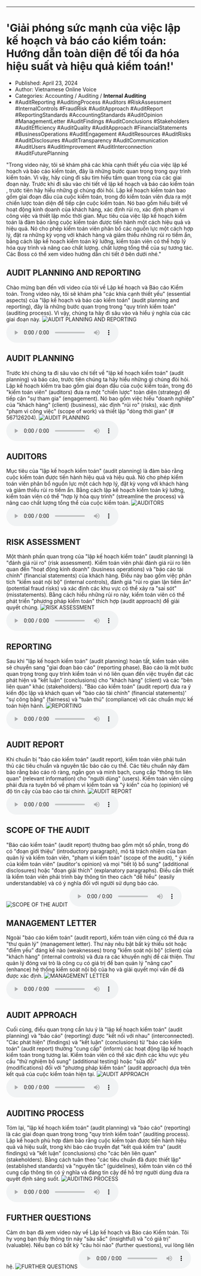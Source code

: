 
---

# 'Giải phóng sức mạnh của việc lập kế hoạch và báo cáo kiểm toán: Hướng dẫn toàn diện để tối đa hóa hiệu suất và hiệu quả kiểm toán!'

- Published: April 23, 2024
- Author: Vietnamese Online Voice
- Categories: Accounting / Auditing / **Internal Auditing**
- #AuditReporting #AuditingProcess #Auditors #RiskAssessment #InternalControls #FraudRisk #AuditApproach #AuditReport #ReportingStandards #AccountingStandards #AuditOpinion #ManagementLetter #AuditFindings #AuditConclusions #Stakeholders #AuditEfficiency #AuditQuality #AuditApproach #FinancialStatements #BusinessOperations #AuditEngagement #AuditResources #AuditRisks #AuditDisclosures #AuditTransparency #AuditCommunication #AuditUsers #AuditImprovement #AuditInterconnection #AuditFuturePlanning

"Trong video này, tôi sẽ khám phá các khía cạnh thiết yếu của việc lập kế hoạch và báo cáo kiểm toán, đây là những bước quan trọng trong quy trình kiểm toán. Vì vậy, hãy cùng đi sâu tìm hiểu tầm quan trọng của các giai đoạn này. Trước khi đi sâu vào chi tiết về lập kế hoạch và báo cáo kiểm toán , trước tiên hãy hiểu những gì chúng đòi hỏi. Lập kế hoạch kiểm toán bao gồm giai đoạn đầu của cuộc kiểm toán, trong đó kiểm toán viên đưa ra một chiến lược toàn diện để tiếp cận cuộc kiểm toán. Nó bao gồm hiểu biết về hoạt động kinh doanh của khách hàng, xác định rủi ro, xác định phạm vi công việc và thiết lập mốc thời gian. Mục tiêu của việc lập kế hoạch kiểm toán là đảm bảo rằng cuộc kiểm toán được tiến hành một cách hiệu quả và hiệu quả. Nó cho phép kiểm toán viên phân bổ các nguồn lực một cách hợp lý, đặt ra những kỳ vọng với khách hàng và giảm thiểu những rủi ro tiềm ẩn, bằng cách lập kế hoạch kiểm toán kỹ lưỡng, kiểm toán viên có thể hợp lý hóa quy trình và nâng cao chất lượng. chất lượng tổng thể của sự tương tác. Các Boss có thể xem video hướng dẫn chi tiết ở bên dưới nhé."


## AUDIT PLANNING AND REPORTING

Chào mừng bạn đến với video của tôi về Lập kế hoạch và Báo cáo Kiểm toán. Trong video này, tôi sẽ khám phá "các khía cạnh thiết yếu" (essential aspects) của "lập kế hoạch và báo cáo kiểm toán" (audit planning and reporting), đây là những bước quan trọng trong "quy trình kiểm toán" (auditing process). Vì vậy, chúng ta hãy đi sâu vào và hiểu ý nghĩa của các giai đoạn này.
![AUDIT PLANNING AND REPORTING](https://http-archiver-apis-production-80.schnworks.com/storage/images/transitions/2024-04-23/transition-5528028947-Montserrat-SemiBold-7B1FA2.jpg)
<audio controls>
    <source src="https://http-archiver-apis-production-80.schnworks.com/storage/audio/file-10397408947.mp3" type="audio/mpeg">
</audio>



## AUDIT PLANNING

Trước khi chúng ta đi sâu vào chi tiết về "lập kế hoạch kiểm toán" (audit planning) và báo cáo, trước tiên chúng ta hãy hiểu những gì chúng đòi hỏi. Lập kế hoạch kiểm tra bao gồm giai đoạn đầu của cuộc kiểm toán, trong đó "kiểm toán viên" (auditors) đưa ra một "chiến lược" toàn diện (strategy) để tiếp cận "sự tham gia" (engagement). Nó bao gồm việc hiểu "doanh nghiệp" của "khách hàng" (client) (business), xác định "rủi ro" (risks), xác định "phạm vi công việc" (scope of work) và thiết lập "dòng thời gian" (# 567126204).
![AUDIT PLANNING](https://http-archiver-apis-production-80.schnworks.com/storage/images/transitions/2024-04-23/transition--15609859545-Montserrat-ExtraBold-7B1FA2.jpg)
<audio controls>
    <source src="https://http-archiver-apis-production-80.schnworks.com/storage/audio/file-24338844177.mp3" type="audio/mpeg">
</audio>



## AUDITORS

Mục tiêu của "lập kế hoạch kiểm toán" (audit planning) là đảm bảo rằng cuộc kiểm toán được tiến hành hiệu quả và hiệu quả. Nó cho phép kiểm toán viên phân bổ nguồn lực một cách hợp lý, đặt kỳ vọng với khách hàng và giảm thiểu rủi ro tiềm ẩn. Bằng cách lập kế hoạch kiểm toán kỹ lưỡng, kiểm toán viên có thể "hợp lý hóa quy trình" (streamline the process) và nâng cao chất lượng tổng thể của cuộc kiểm toán.
![AUDITORS](https://http-archiver-apis-production-80.schnworks.com/storage/images/transitions/2024-04-23/transition-39784071674-Montserrat-Black-303F9F.jpg)
<audio controls>
    <source src="https://http-archiver-apis-production-80.schnworks.com/storage/audio/file-11289589337.mp3" type="audio/mpeg">
</audio>



## RISK ASSESSMENT

Một thành phần quan trọng của "lập kế hoạch kiểm toán" (audit planning) là "đánh giá rủi ro" (risk assessment). Kiểm toán viên phải đánh giá rủi ro liên quan đến "hoạt động kinh doanh" (business operations) và "báo cáo tài chính" (financial statements) của khách hàng. Điều này bao gồm việc phân tích "kiểm soát nội bộ" (internal controls), đánh giá "rủi ro gian lận tiềm ẩn" (potential fraud risks) và xác định các khu vực có thể xảy ra "sai sót" (misstatements). Bằng cách hiểu những rủi ro này, kiểm toán viên có thể phát triển "phương pháp kiểm toán" thích hợp (audit approach) để giải quyết chúng.
![RISK ASSESSMENT](https://http-archiver-apis-production-80.schnworks.com/storage/images/transitions/2024-04-23/transition--33333712012-Montserrat-Bold-512DA8.jpg)
<audio controls>
    <source src="https://http-archiver-apis-production-80.schnworks.com/storage/audio/file-26686431658.mp3" type="audio/mpeg">
</audio>



## REPORTING

Sau khi "lập kế hoạch kiểm toán" (audit planning) hoàn tất, kiểm toán viên sẽ chuyển sang "giai đoạn báo cáo" (reporting phase). Báo cáo là một bước quan trọng trong quy trình kiểm toán vì nó liên quan đến việc truyền đạt các phát hiện và "kết luận" (conclusions) cho "khách hàng" (client) và các "bên liên quan" khác (stakeholders). "Báo cáo kiểm toán" (audit report) đưa ra ý kiến ​​độc lập và khách quan về "báo cáo tài chính" (financial statements)' "sự công bằng" (fairness) và "tuân thủ" (compliance) với các chuẩn mực kế toán hiện hành.
![REPORTING](https://http-archiver-apis-production-80.schnworks.com/storage/images/transitions/2024-04-23/transition-17017489744-Montserrat-ExtraBold-673AB7.jpg)
<audio controls>
    <source src="https://http-archiver-apis-production-80.schnworks.com/storage/audio/file-59301748693.mp3" type="audio/mpeg">
</audio>



## AUDIT REPORT

Khi chuẩn bị "báo cáo kiểm toán" (audit report), kiểm toán viên phải tuân thủ các tiêu chuẩn và nguyên tắc báo cáo cụ thể. Các tiêu chuẩn này đảm bảo rằng báo cáo rõ ràng, ngắn gọn và minh bạch, cung cấp "thông tin liên quan" (relevant information) cho "người dùng" (users). Kiểm toán viên cũng phải đưa ra tuyên bố về phạm vi kiểm toán và "ý kiến" của họ (opinion) về độ tin cậy của báo cáo tài chính.
![AUDIT REPORT](https://http-archiver-apis-production-80.schnworks.com/storage/images/transitions/2024-04-23/transition--12451086814-Montserrat-ExtraBold-4A148C.jpg)
<audio controls>
    <source src="https://http-archiver-apis-production-80.schnworks.com/storage/audio/file-23322876247.mp3" type="audio/mpeg">
</audio>



## SCOPE OF THE AUDIT

"Báo cáo kiểm toán" (audit report) thường bao gồm một số phần, trong đó có "đoạn giới thiệu" (introductory paragraph), mô tả trách nhiệm của ban quản lý và kiểm toán viên, "phạm vi kiểm toán" (scope of the audit), " ý kiến ​​của kiểm toán viên" (auditor's opinion) và mọi "tiết lộ bổ sung" (additional disclosures) hoặc "đoạn giải thích" (explanatory paragraphs). Điều cần thiết là kiểm toán viên phải trình bày thông tin theo cách "dễ hiểu" (easily understandable) và có ý nghĩa đối với người sử dụng báo cáo.
![SCOPE OF THE AUDIT](https://http-archiver-apis-production-80.schnworks.com/storage/images/transitions/2024-04-23/transition-14490628148-Montserrat-Black-1A237E.jpg)
<audio controls>
    <source src="https://http-archiver-apis-production-80.schnworks.com/storage/audio/file-23884369188.mp3" type="audio/mpeg">
</audio>



## MANAGEMENT LETTER

Ngoài "báo cáo kiểm toán" (audit report), kiểm toán viên cũng có thể đưa ra "thư quản lý" (management letter). Thư này nêu bật bất kỳ thiếu sót hoặc "điểm yếu" đáng kể nào (weaknesses) trong "kiểm soát nội bộ" (client) của "khách hàng" (internal controls) và đưa ra các khuyến nghị để cải thiện. Thư quản lý đóng vai trò là công cụ có giá trị để ban quản lý "nâng cao" (enhance) hệ thống kiểm soát nội bộ của họ và giải quyết mọi vấn đề đã được xác định.
![MANAGEMENT LETTER](https://http-archiver-apis-production-80.schnworks.com/storage/images/transitions/2024-04-23/transition--7350942956-Montserrat-Thin-283593.jpg)
<audio controls>
    <source src="https://http-archiver-apis-production-80.schnworks.com/storage/audio/file-9354258742.mp3" type="audio/mpeg">
</audio>



## AUDIT APPROACH

Cuối cùng, điều quan trọng cần lưu ý là "lập kế hoạch kiểm toán" (audit planning) và "báo cáo" (reporting) được "kết nối với nhau" (interconnected). "Các phát hiện" (findings) và "kết luận" (conclusions) từ "báo cáo kiểm toán" (audit report) thường "cung cấp" (inform) các hoạt động lập kế hoạch kiểm toán trong tương lai. Kiểm toán viên có thể xác định các khu vực yêu cầu "thử nghiệm bổ sung" (additional testing) hoặc "sửa đổi" (modifications) đối với "phương pháp kiểm toán" (audit approach) dựa trên kết quả của cuộc kiểm toán hiện tại.
![AUDIT APPROACH](https://http-archiver-apis-production-80.schnworks.com/storage/images/transitions/2024-04-23/transition--57126143509-Montserrat-Black-004895.jpg)
<audio controls>
    <source src="https://http-archiver-apis-production-80.schnworks.com/storage/audio/file-60377390430.mp3" type="audio/mpeg">
</audio>



## AUDITING PROCESS

Tóm lại, "lập kế hoạch kiểm toán" (audit planning) và "báo cáo" (reporting) là các giai đoạn quan trọng trong "quy trình kiểm toán" (auditing process). Lập kế hoạch phù hợp đảm bảo rằng cuộc kiểm toán được tiến hành hiệu quả và hiệu suất, trong khi báo cáo truyền đạt "kết quả kiểm tra" (audit findings) và "kết luận" (conclusions) cho "các bên liên quan" (stakeholders). Bằng cách tuân theo "các tiêu chuẩn đã được thiết lập" (established standards) và "nguyên tắc" (guidelines), kiểm toán viên có thể cung cấp thông tin có ý nghĩa và đáng tin cậy để hỗ trợ người dùng đưa ra quyết định sáng suốt.
![AUDITING PROCESS](https://http-archiver-apis-production-80.schnworks.com/storage/images/transitions/2024-04-23/transition--2070672709-Montserrat-Regular-880E4F.jpg)
<audio controls>
    <source src="https://http-archiver-apis-production-80.schnworks.com/storage/audio/file-27699718498.mp3" type="audio/mpeg">
</audio>



## FURTHER QUESTIONS

Cảm ơn bạn đã xem video này về Lập kế hoạch và Báo cáo Kiểm toán. Tôi hy vọng bạn thấy thông tin này "sâu sắc" (insightful) và "có giá trị" (valuable). Nếu bạn có bất kỳ "câu hỏi nào" (further questions), vui lòng liên hệ.
![FURTHER QUESTIONS](https://http-archiver-apis-production-80.schnworks.com/storage/images/transitions/2024-04-23/transition--16270103438-Montserrat-ExtraBold-4A148C.jpg)
<audio controls>
    <source src="https://http-archiver-apis-production-80.schnworks.com/storage/audio/file-15814959467.mp3" type="audio/mpeg">
</audio>

